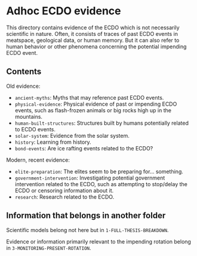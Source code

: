 # Adhoc ECDO evidence

This directory contains evidence of the ECDO which is not necessarily scientific in nature. Often, it consists of traces of past ECDO events in meatspace, geological data, or human memory. But it can also refer to human behavior or other phenomena concerning the potential impending ECDO event.

## Contents

Old evidence:
- `ancient-myths`: Myths that may reference past ECDO events.
- `physical-evidence`: Physical evidence of past or impending ECDO events, such as flash-frozen animals or big rocks high up in the mountains.
- `human-built-structures`: Structures built by humans potentially related to ECDO events.
- `solar-system`: Evidence from the solar system.
- `history`: Learning from history.
- `bond-events`: Are ice rafting events related to the ECDO?

Modern, recent evidence:
- `elite-preparation`: The elites seem to be preparing for... something.
- `government-intervention`: Investigating potential government intervention related to the ECDO, such as attempting to stop/delay the ECDO or censoring information about it.
- `research`: Research related to the ECDO.

## Information that belongs in another folder

Scientific models belong not here but in `1-FULL-THESIS-BREAKDOWN`.

Evidence or information primarily relevant to the impending rotation belong in `3-MONITORING-PRESENT-ROTATION`.

